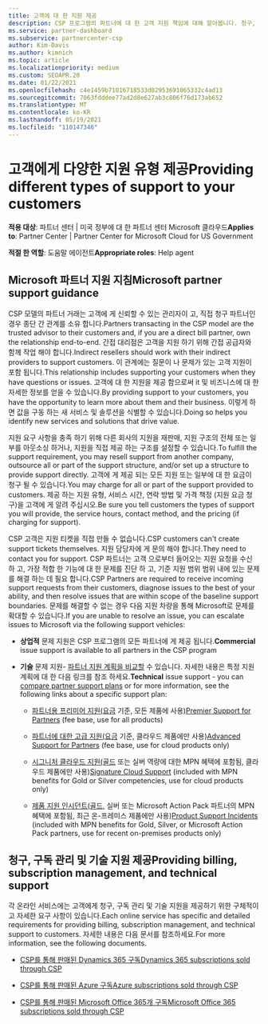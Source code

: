 ```yaml
---
title: 고객에 대 한 지원 제공
description: CSP 프로그램의 파트너에 대 한 고객 지원 책임에 대해 알아봅니다. 청구, 구독 관리 및 기술 문제에 대 한 지원을 포함 합니다.
ms.service: partner-dashboard
ms.subservice: partnercenter-csp
author: Kim-Davis
ms.author: kimnich
ms.topic: article
ms.localizationpriority: medium
ms.custom: SEOAPR.20
ms.date: 01/22/2021
ms.openlocfilehash: c4e1459b71016718533d02953691065332c4ad13
ms.sourcegitcommit: 7063fdddee77ad2d8e627ab3c806f76d173ab652
ms.translationtype: MT
ms.contentlocale: ko-KR
ms.lasthandoff: 05/19/2021
ms.locfileid: "110147346"
---
```

# <a name="providing-different-types-of-support-to-your-customers"></a><span data-ttu-id="98abc-104">고객에게 다양한 지원 유형 제공</span><span class="sxs-lookup"><span data-stu-id="98abc-104">Providing different types of support to your customers</span></span>

<span data-ttu-id="98abc-105">**적용 대상**: 파트너 센터 | 미국 정부에 대 한 파트너 센터 Microsoft 클라우드</span><span class="sxs-lookup"><span data-stu-id="98abc-105">**Applies to**: Partner Center | Partner Center for Microsoft Cloud for US Government</span></span>

<span data-ttu-id="98abc-106">**적절 한 역할**: 도움말 에이전트</span><span class="sxs-lookup"><span data-stu-id="98abc-106">**Appropriate roles**: Help agent</span></span>

## <a name="microsoft-partner-support-guidance"></a><span data-ttu-id="98abc-107">Microsoft 파트너 지원 지침</span><span class="sxs-lookup"><span data-stu-id="98abc-107">Microsoft partner support guidance</span></span>

<span data-ttu-id="98abc-108">CSP 모델의 파트너 거래는 고객에 게 신뢰할 수 있는 관리자이 고, 직접 청구 파트너인 경우 종단 간 관계를 소유 합니다.</span><span class="sxs-lookup"><span data-stu-id="98abc-108">Partners transacting in the CSP model are the trusted advisor to their customers and, if you are a direct bill partner, own the relationship end-to-end.</span></span> <span data-ttu-id="98abc-109">간접 대리점은 고객을 지원 하기 위해 간접 공급자와 함께 작업 해야 합니다.</span><span class="sxs-lookup"><span data-stu-id="98abc-109">Indirect resellers should work with their indirect providers to support customers.</span></span> <span data-ttu-id="98abc-110">이 관계에는 질문이 나 문제가 있는 고객 지원이 포함 됩니다.</span><span class="sxs-lookup"><span data-stu-id="98abc-110">This relationship includes supporting your customers when they have questions or issues.</span></span> <span data-ttu-id="98abc-111">고객에 대 한 지원을 제공 함으로써 it 및 비즈니스에 대 한 자세한 정보를 얻을 수 있습니다.</span><span class="sxs-lookup"><span data-stu-id="98abc-111">By providing support to your customers, you have the opportunity to learn more about them and their business.</span></span> <span data-ttu-id="98abc-112">이렇게 하면 값을 구동 하는 새 서비스 및 솔루션을 식별할 수 있습니다.</span><span class="sxs-lookup"><span data-stu-id="98abc-112">Doing so helps you identify new services and solutions that drive value.</span></span>

<span data-ttu-id="98abc-113">지원 요구 사항을 충족 하기 위해 다른 회사의 지원을 재판매, 지원 구조의 전체 또는 일부를 아웃소싱 하거나, 지원을 직접 제공 하는 구조를 설정할 수 있습니다.</span><span class="sxs-lookup"><span data-stu-id="98abc-113">To fulfill the support requirement, you may resell support from another company, outsource all or part of the support structure, and/or set up a structure to provide support directly.</span></span> <span data-ttu-id="98abc-114">고객에 게 제공 되는 모든 지원 또는 일부에 대 한 요금이 청구 될 수 있습니다.</span><span class="sxs-lookup"><span data-stu-id="98abc-114">You may charge for all or part of the support provided to customers.</span></span> <span data-ttu-id="98abc-115">제공 하는 지원 유형, 서비스 시간, 연락 방법 및 가격 책정 (지원 요금 청구)을 고객에 게 알려 주십시오.</span><span class="sxs-lookup"><span data-stu-id="98abc-115">Be sure you tell customers the types of support you will provide, the service hours, contact method, and the pricing (if charging for support).</span></span>

<span data-ttu-id="98abc-116">CSP 고객은 지원 티켓을 직접 만들 수 없습니다.</span><span class="sxs-lookup"><span data-stu-id="98abc-116">CSP customers can't create support tickets themselves.</span></span> <span data-ttu-id="98abc-117">지원 담당자에 게 문의 해야 합니다.</span><span class="sxs-lookup"><span data-stu-id="98abc-117">They need to contact you for support.</span></span> <span data-ttu-id="98abc-118">CSP 파트너는 고객 으로부터 들어오는 지원 요청을 수신 하 고, 가장 적합 한 기능에 대 한 문제를 진단 하 고, 기준 지원 범위 범위 내에 있는 문제를 해결 하는 데 필요 합니다.</span><span class="sxs-lookup"><span data-stu-id="98abc-118">CSP Partners are required to receive incoming support requests from their customers, diagnose issues to the best of your ability, and then resolve issues that are within scope of the baseline support boundaries.</span></span> <span data-ttu-id="98abc-119">문제를 해결할 수 없는 경우 다음 지원 차량을 통해 Microsoft로 문제를 확대할 수 있습니다.</span><span class="sxs-lookup"><span data-stu-id="98abc-119">If you are unable to resolve an issue, you can escalate issues to Microsoft via the following support vehicles:</span></span>

- <span data-ttu-id="98abc-120">**상업적** 문제 지원은 CSP 프로그램의 모든 파트너에 게 제공 됩니다.</span><span class="sxs-lookup"><span data-stu-id="98abc-120">**Commercial** issue support is available to all partners in the CSP program</span></span>

- <span data-ttu-id="98abc-121">**기술** 문제 지원- [파트너 지원 계획을 비교할](https://partner.microsoft.com/support/partnersupport) 수 있습니다. 자세한 내용은 특정 지원 계획에 대 한 다음 링크를 참조 하세요.</span><span class="sxs-lookup"><span data-stu-id="98abc-121">**Technical** issue support - you can [compare partner support plans](https://partner.microsoft.com/support/partnersupport) or for more information, see the following links  about a specific support plan:</span></span>

  - <span data-ttu-id="98abc-122">[파트너용 프리미어 지원(요금](https://partner.microsoft.com/support/microsoft-services-premier-support) 기준, 모든 제품에 사용)</span><span class="sxs-lookup"><span data-stu-id="98abc-122">[Premier Support for Partners](https://partner.microsoft.com/support/microsoft-services-premier-support) (fee base, use for all products)</span></span>

  - <span data-ttu-id="98abc-123">[파트너에 대한 고급 지원(요금](https://partner.microsoft.com/support/advanced-cloud-support) 기준, 클라우드 제품에만 사용)</span><span class="sxs-lookup"><span data-stu-id="98abc-123">[Advanced Support for Partners](https://partner.microsoft.com/support/advanced-cloud-support) (fee base, use for cloud products only)</span></span>

  - <span data-ttu-id="98abc-124">[시그니처 클라우드 지원(골드](manage-your-partner-network-benefits.md) 또는 실버 역량에 대한 MPN 혜택에 포함됨, 클라우드 제품에만 사용)</span><span class="sxs-lookup"><span data-stu-id="98abc-124">[Signature Cloud Support](manage-your-partner-network-benefits.md) (included with MPN benefits for Gold or Silver competencies, use for cloud products only)</span></span>

  - <span data-ttu-id="98abc-125">[제품 지원 인시던트(골드,](manage-your-partner-network-benefits.md) 실버 또는 Microsoft Action Pack 파트너의 MPN 혜택에 포함됨, 최근 온-프레미스 제품에만 사용)</span><span class="sxs-lookup"><span data-stu-id="98abc-125">[Product Support Incidents](manage-your-partner-network-benefits.md) (included with MPN benefits for Gold, Silver, or Microsoft Action Pack partners, use for recent on-premises products only)</span></span>

## <a name="providing-billing-subscription-management-and-technical-support"></a><span data-ttu-id="98abc-126">청구, 구독 관리 및 기술 지원 제공</span><span class="sxs-lookup"><span data-stu-id="98abc-126">Providing billing, subscription management, and technical support</span></span> 

<span data-ttu-id="98abc-127">각 온라인 서비스에는 고객에게 청구, 구독 관리 및 기술 지원을 제공하기 위한 구체적이고 자세한 요구 사항이 있습니다.</span><span class="sxs-lookup"><span data-stu-id="98abc-127">Each online service has specific and detailed requirements for providing billing, subscription management, and technical support to customers.</span></span> <span data-ttu-id="98abc-128">자세한 내용은 다음 문서를 참조하세요.</span><span class="sxs-lookup"><span data-stu-id="98abc-128">For more information, see the following documents.</span></span>

- [<span data-ttu-id="98abc-129">CSP를 통해 판매된 Dynamics 365 구독</span><span class="sxs-lookup"><span data-stu-id="98abc-129">Dynamics 365 subscriptions sold through CSP</span></span>](https://www.microsoftpartnercommunity.com/t5/CSP/Microsoft-Partner-Support-Guidance/m-p/5262#M30)

- [<span data-ttu-id="98abc-130">CSP를 통해 판매된 Azure 구독</span><span class="sxs-lookup"><span data-stu-id="98abc-130">Azure subscriptions sold through CSP</span></span>](https://www.microsoftpartnercommunity.com/t5/CSP/Microsoft-Partner-Support-Guidance/m-p/5263#M31)

- [<span data-ttu-id="98abc-131">CSP를 통해 판매된 Microsoft Office 365개 구독</span><span class="sxs-lookup"><span data-stu-id="98abc-131">Microsoft Office 365 subscriptions sold through CSP</span></span>](https://www.microsoftpartnercommunity.com/t5/CSP/Microsoft-Partner-Support-Guidance/m-p/5264#M32)
